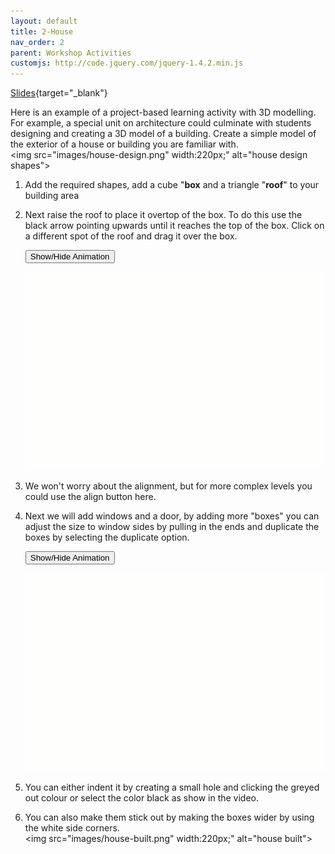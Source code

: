 ```yaml
---
layout: default
title: 2-House
nav_order: 2
parent: Workshop Activities
customjs: http://code.jquery.com/jquery-1.4.2.min.js
---
```


[Slides](https://docs.google.com/presentation/d/1SE1AWqsd_q2Td5k5wWqYX8y7-4xSoFo_/edit?usp=sharing&ouid=112244992976166574655&rtpof=true&sd=true){target="_blank"}

Here is an example of a project-based learning activity with 3D modelling. For example, a special unit on architecture could culminate with students designing and creating a 3D model of a building. Create a simple model of the exterior of a house or building you are familiar with.<br>
    <img src="images/house-design.png" width:220px;" alt="house design shapes"><br>
1. Add the required shapes, add a cube "**box** and a triangle "**roof**" to your building area
2. Next raise the roof to place it overtop of the box. To do this use the black arrow pointing upwards until it reaches the top of the box. Click on a different spot of the roof and drag it over the box.

    <button onclick="toggle('gif1')">Show/Hide Animation</button>
        <div id="gif1">
        <img src="images/gif-house1.gif">
        </div>

4. We won't worry about the alignment, but for more complex levels you could use the align button here.

5. Next we will add windows and a door, by adding more "boxes" you can adjust the size to window sides by pulling in the ends and duplicate the boxes by selecting the duplicate option. 

     <button onclick="toggle('gif2')">Show/Hide Animation</button>
        <div id="gif2">
        <img src="images/gif-house2.gif">
        </div>

6. You can either indent it by creating a small hole and clicking the greyed out colour or select the color black as show in the video.
7. You can also make them stick out by making the boxes wider by using the white side corners.<br>
    <img src="images/house-built.png" width:220px;" alt="house built"><br>

<script>  

    function toggle(input) {
        var x = document.getElementById(input);
        if (x.style.display === "none") {
            x.style.display = "block";
        } else {
            x.style.display = "none";
        }
    }
</script>

